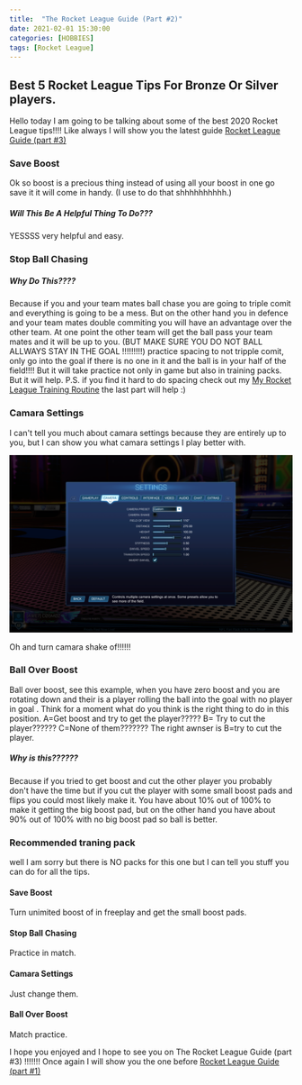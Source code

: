 ```yaml
---
title:  "The Rocket League Guide (Part #2)"
date: 2021-02-01 15:30:00
categories: [HOBBIES]
tags: [Rocket League]
---
```


## Best 5 Rocket League Tips For Bronze Or Silver players.
Hello today I am going to be talking about some of the best 2020 Rocket League tips!!!!
 Like always I will show you the latest guide [Rocket League Guide (part #3)](https://adrianrubio.org/posts/The_Rocket_League_Guide_part_3/)
### Save Boost
Ok so boost is a precious thing instead of using all your boost in one go save it it will come in handy.
(I use to do that shhhhhhhhhh.)
##### Will This Be A Helpful Thing To Do???
YESSSS very helpful and easy.

### Stop Ball Chasing
##### Why Do This????
Because if you and your team mates ball chase you are going to triple comit and everything is going to be a mess.
But on the other hand you in defence and your team mates double commiting you will have an advantage over the other team.
At one point the other team will get the ball pass your team mates and it will be up to you.
(BUT MAKE SURE YOU DO NOT BALL ALLWAYS STAY IN THE GOAL !!!!!!!!!)
practice spacing to not tripple comit,
only go into the goal if there is no one in it and the ball is in your half of the field!!!!
But it will take practice not only in game but also in training packs.
But it will help.
P.S. if you find it hard to do spacing check out my [My Rocket League Training Routine](https://adrianrubio.org/posts/My_Rocket_League_Training_Routine/) the last part will help :) 

### Camara Settings
I can't tell you much about camara settings because they are entirely up to you, but I can show you what camara settings I play better with.

![My camera settings](/assets/img/adrian-camera-settings.png)

Oh and turn camara shake of!!!!!!

### Ball Over Boost
Ball over boost, see this example, when you have zero boost and you are rotating down and their is a player rolling the ball into the goal with no player in goal .
Think for a moment what do you think is the right thing to do in this position.
A=Get boost and try to get the player?????
B=  Try to cut the player?????? 
C=None of them???????
The right awnser is B=try to cut the player.
##### Why is this??????
Because if you tried to get boost and cut the other player you probably don't have the time but if you cut the player with some small boost pads and flips you could most likely make it. 
You have about 10% out of 100% to make it getting the big boost pad, but on the other hand you have about 90% out of 100% with no big boost pad so ball is better.

### Recommended traning pack
well I am sorry but there is NO packs for this one but I can tell you stuff you can do for all the tips.
#### Save Boost
Turn unimited boost of in freeplay and get the small boost pads.
#### Stop Ball Chasing
Practice in match.
#### Camara Settings
Just change them.
#### Ball Over Boost
Match practice.

I hope you enjoyed and I hope to see you on The Rocket League Guide (part #3) !!!!!!!
Once again I will show you the one before  [Rocket League Guide (part #1)](https://adrianrubio.org/posts/The_Rocket_League_Guide_part_1/)
